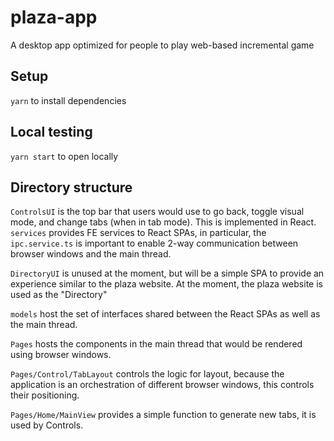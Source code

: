 # plaza-app
A desktop app optimized for people to play web-based incremental game

## Setup

`yarn` to install dependencies

## Local testing

`yarn start` to open locally

## Directory structure

`ControlsUI` is the top bar that users would use to go back, toggle visual mode, and change tabs (when in tab mode). This is implemented in React.
`services` provides FE services to React SPAs, in particular, the `ipc.service.ts` is important to enable 2-way communication between browser windows and the main thread.

`DirectoryUI` is unused at the moment, but will be a simple SPA to provide an experience similar to the plaza website. At the moment, the plaza website is used as the "Directory"

`models` host the set of interfaces shared between the React SPAs as well as the main thread.

`Pages` hosts the components in the main thread that would be rendered using browser windows.
  
`Pages/Control/TabLayout` controls the logic for layout, because the application is an orchestration of different browser windows, this controls their positioning.

`Pages/Home/MainView` provides a simple function to generate new tabs, it is used by Controls.

